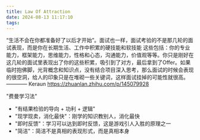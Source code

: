 ```yaml
---
title: Law Of Attraction
date: 2024-08-13 11:17:10
tags:
---
```

“生活不会在你都准备好了以后才开始”。面试也一样，面试考验的不是那几轮的面试表现，而是你在长期生活、工作中积累的硬技能和软技能
这些包括：你的专业能力，框架能力，思维能力，性格和心态，沟通能力，价值观等等。你只是刚好在这几轮的面试里表现出了你的这些积累，吸引到了对方，最后拿到了Offer。如果临时抱佛脚，光背概念和知识点，没有结合项目深入思考，那么面试的时候会表现的很空洞，给人的印象只是在堆砌一些关键词，这样面试挂掉的可能性就很高。
———— Keraun https://zhuanlan.zhihu.com/p/145079928

"费曼学习法"
+ "有结果检验的导向 + 功利 + 逻辑"
+ "现学现卖，消化最快"：刚学的知识教别人，消化最快
+ "即时反馈"：学习可以达到即时反馈，这是游戏引人入胜的原理之一
+ "简洁"：简洁不是真相的表现形式，而是真相本身